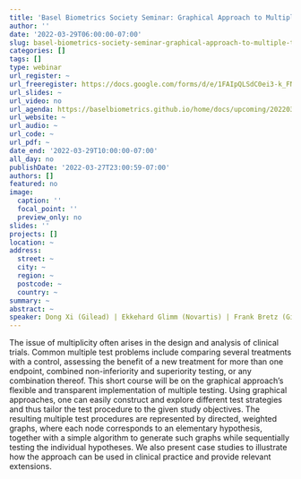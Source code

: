 ```yaml
---
title: 'Basel Biometrics Society Seminar: Graphical Approach to Multiple Test Programs'
author: ''
date: '2022-03-29T06:00:00-07:00'
slug: basel-biometrics-society-seminar-graphical-approach-to-multiple-test-programs
categories: []
tags: []
type: webinar
url_register: ~
url_freeregister: https://docs.google.com/forms/d/e/1FAIpQLSdC0ei3-k_FNzrFfFtoM4gDXIJJ6BwsvmANLQPlow1XBC-QOA/viewform
url_slides: ~
url_video: no
url_agenda: https://baselbiometrics.github.io/home/docs/upcoming/20220329/agenda.pdf
url_website: ~
url_audio: ~
url_code: ~
url_pdf: ~
date_end: '2022-03-29T10:00:00-07:00'
all_day: no
publishDate: '2022-03-27T23:00:59-07:00'
authors: []
featured: no
image:
  caption: ''
  focal_point: ''
  preview_only: no
slides: ''
projects: []
location: ~
address:
  street: ~
  city: ~
  region: ~
  postcode: ~
  country: ~
summary: ~
abstract: ~
speaker: Dong Xi (Gilead) | Ekkehard Glimm (Novartis) | Frank Bretz (Gilead)
---
```

<!--more-->
The issue of multiplicity often arises in the design and analysis of clinical trials. Common multiple test problems include comparing several treatments with a control, assessing the benefit of a new treatment for more than one endpoint, combined non-inferiority and superiority testing, or any combination thereof. This short course will be on the graphical approach’s flexible and transparent implementation of multiple testing. Using graphical approaches, one can easily construct and explore different test strategies and thus tailor the test procedure to the given study objectives. The resulting multiple test procedures are represented by directed, weighted graphs, where each node corresponds to an elementary hypothesis, together with a simple algorithm to generate such graphs while sequentially testing the individual hypotheses. We also present case studies to illustrate how the approach can be used in clinical practice and provide relevant extensions.